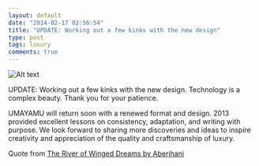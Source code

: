 ```yaml
---
layout: default
date: "2014-02-17 02:56:54"
title: "UPDATE: Working out a few kinks with the new design"
type: post
tags: luxury
comments: true
---
```

![Alt text](http://imageshack.com/a/img593/1913/mzfp.jpg)

UPDATE: Working out a few kinks with the new design. Technology is a complex beauty. Thank you for your patience.

UMAYAMU will return soon with a renewed format and design. 2013 provided excellent lessons on consistency, adaptation, and writing with purpose. We look forward to sharing more discoveries and ideas to inspire creativity and appreciation of the quality and craftsmanship of luxury.

Quote from [The River of Winged Dreams by Aberjhani][1]

[1]: http://bit.ly/1avX8y1